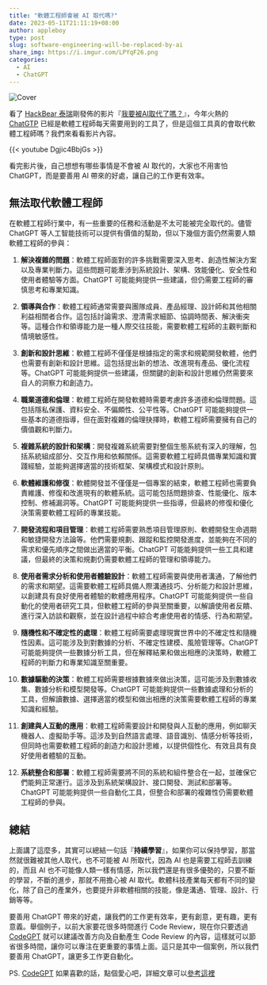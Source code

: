 ```yaml
---
title: "軟體工程師會被 AI 取代嗎?"
date: 2023-05-11T21:11:19+08:00
author: appleboy
type: post
slug: software-engineering-will-be-replaced-by-ai
share_img: https://i.imgur.com/LPYqF26.png
categories:
  - AI
  - ChatGPT
---
```


![Cover](https://i.imgur.com/LPYqF26.png)

看了 [HackBear 泰瑞][2]剛發佈的影片『[我要被AI取代了嗎？][1]』，今年火熱的 [ChatGTP][3] 已經是軟體工程師每天需要用到的工具了，但是這個工具真的會取代軟體工程師嗎？我們來看看影片內容。

[1]:https://www.youtube.com/watch?v=Dgjic4BbjGs
[2]:https://www.youtube.com/@hackbearterry
[3]:https://openai.com/blog/chatgpt

{{< youtube Dgjic4BbjGs >}}

看完影片後，自己想想有哪些事情是不會被 AI 取代的，大家也不用害怕 ChatGPT，而是要善用 AI 帶來的好處，讓自己的工作更有效率。

<!--more-->

## 無法取代軟體工程師

在軟體工程師行業中，有一些重要的任務和活動是不太可能被完全取代的。儘管 ChatGPT 等人工智能技術可以提供有價值的幫助，但以下幾個方面仍然需要人類軟體工程師的參與：

1. **解決複雜的問題**：軟體工程師面對的許多挑戰需要深入思考、創造性解決方案以及專業判斷力。這些問題可能牽涉到系統設計、架構、效能優化、安全性和使用者體驗等方面。ChatGPT 可能能夠提供一些建議，但仍需要工程師的審慎思考和專業知識。

2. **領導與合作**：軟體工程師通常需要與團隊成員、產品經理、設計師和其他相關利益相關者合作。這包括討論需求、澄清需求細節、協調時間表、解決衝突等。這種合作和領導能力是一種人際交往技能，需要軟體工程師的主觀判斷和情境敏感性。

3. **創新和設計思維**：軟體工程師不僅僅是根據指定的需求和規範開發軟體，他們也需要有創新和設計思維。這包括提出新的想法、改進現有產品、優化流程等。ChatGPT 可能能夠提供一些建議，但關鍵的創新和設計思維仍然需要來自人的洞察力和創造力。

4. **職業道德和倫理**：軟體工程師在開發軟體時需要考慮許多道德和倫理問題。這包括隱私保護、資料安全、不偏頗性、公平性等。ChatGPT 可能能夠提供一些基本的道德指導，但在面對複雜的倫理抉擇時，軟體工程師需要擁有自己的價值觀和判斷力。

5. **複雜系統的設計和架構**：開發複雜系統需要對整個生態系統有深入的理解，包括系統組成部分、交互作用和依賴關係。這需要軟體工程師具備專業知識和實踐經驗，並能夠選擇適當的技術框架、架構模式和設計原則。

6. **軟體維護和修復**：軟體開發並不僅僅是一個專案的結束，軟體工程師也需要負責維護、修復和改進現有的軟體系統。這可能包括問題排查、性能優化、版本控制、修補漏洞等。ChatGPT 可能能夠提供一些指導，但最終的修復和優化決策需要軟體工程師的專業技能。

7. **開發流程和項目管理**：軟體工程師需要熟悉項目管理原則、軟體開發生命週期和敏捷開發方法論等。他們需要規劃、跟蹤和監控開發進度，並能夠在不同的需求和優先順序之間做出適當的平衡。ChatGPT 可能能夠提供一些工具和建議，但最終的決策和規劃仍需要軟體工程師的管理和領導能力。

8. **使用者需求分析和使用者體驗設計**：軟體工程師需要與使用者溝通，了解他們的需求和期望。這需要軟體工程師具備人際溝通技巧、分析能力和設計思維，以創建具有良好使用者體驗的軟體應用程序。ChatGPT 可能能夠提供一些自動化的使用者研究工具，但軟體工程師的參與至關重要，以解讀使用者反饋、進行深入訪談和觀察，並在設計過程中綜合考慮使用者的情感、行為和期望。

9. **隨機性和不確定性的處理**：軟體工程師需要處理現實世界中的不確定性和隨機性因素。這可能涉及到對數據的分析、不確定性建模、風險管理等。ChatGPT 可能能夠提供一些數據分析工具，但在解釋結果和做出相應的決策時，軟體工程師的判斷力和專業知識至關重要。

10. **數據驅動的決策**：軟體工程師需要根據數據來做出決策，這可能涉及到數據收集、數據分析和模型開發等。ChatGPT 可能能夠提供一些數據處理和分析的工具，但解讀數據、選擇適當的模型和做出相應的決策需要軟體工程師的專業知識和經驗。

11. **創建與人互動的應用**：軟體工程師需要設計和開發與人互動的應用，例如聊天機器人、虛擬助手等。這涉及到自然語言處理、語音識別、情感分析等技術，但同時也需要軟體工程師的創造力和設計思維，以提供個性化、有效且具有良好使用者體驗的互動。

12. **系統整合和部署**：軟體工程師需要將不同的系統和組件整合在一起，並確保它們能夠正常運行。這涉及到系統架構設計、接口開發、測試和部署等。ChatGPT 可能能夠提供一些自動化工具，但整合和部署的複雜性仍需要軟體工程師的參與。

## 總結

上面講了這麼多，其實可以總結一句話『**持續學習**』，如果你可以保持學習，那當然就很難被其他人取代，也不可能被 AI 所取代，因為 AI 也是需要工程師去訓練的，而且 AI 也不可能像人類一樣有情感，所以我們還是有很多優勢的，只要不斷的學習，不斷的進步，那就不用擔心被 AI 取代。軟體科技產業每天都有不同的變化，除了自己的產業外，也要提升非軟體相關的技能，像是溝通、管理、設計、行銷等等。

要善用 ChatGPT 帶來的好處，讓我們的工作更有效率，更有創意，更有趣，更有意義。舉個例子，以前大家要花很多時間進行 Code Review，現在你只要透過 [CodeGPT][11] 就可以建議改善方向及自動產生 Code Review 的內容，這樣就可以節省很多時間，讓你可以專注在更重要的事情上面。這只是其中一個案例，所以我們要善用 ChatGPT，讓更多工作更自動化。

PS. [CodeGPT][11] 如果喜歡的話，點個愛心吧，詳細文章可以[參考這裡][12]

[11]:https://github.com/appleboy/CodeGPT
[12]:https://blog.wu-boy.com/2023/03/code-review-brief-using-chatgpt-gpt4/
